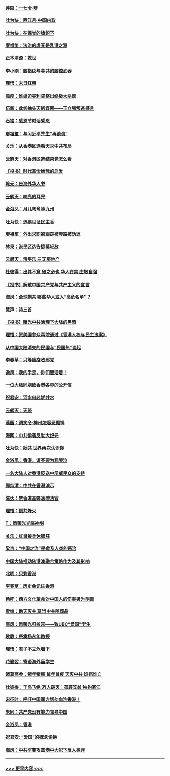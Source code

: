 #### [莲园：一七令‧辨](../pages/nsc993/n11692558.md?t=12020344) 
#### [吐为快：西江月·中国内政](../pages/nsc993/n11692071.md?t=12020344) 
#### [吐为快：在保党的旗帜下](../pages/nsc993/n11691188.md?t=12020344) 
#### [廖祖笙：法治的虚无是乱港之源](../pages/nsc993/n11690605.md?t=12020344) 
#### [正本清源：救世](../pages/nsc993/n11689134.md?t=12020344) 
#### [李小刚：脑指纹与中共的脑控武器](../pages/nsc993/n11688900.md?t=12020344) 
#### [理悟：末日红朝](../pages/nsc993/n11688829.md?t=12020344) 
#### [弧度：谁逼迫美利坚祭出终极大杀器](../pages/nsc993/n11688735.md?t=12020344) 
#### [伍新：此线抽头天拆谍网——王立强叛逃感言](../pages/nsc993/n11687981.md?t=12020344) 
#### [石铭：感恩节时话感恩](../pages/nsc993/n11687568.md?t=12020344) 
#### [廖祖笙：与习近平先生“再谈谈”](../pages/nsc993/n11687005.md?t=12020344) 
#### [关乐：从香港区选看天灭中共布局](../pages/nsc993/n11686647.md?t=12020344) 
#### [云鹤天：对香港区选结果党怎么看](../pages/nsc993/n11686216.md?t=12020344) 
#### [【投书】时代革命给我的启发](../pages/nsc993/n11684287.md?t=12020344) 
#### [乾元：告海外华人书](../pages/nsc993/n11684044.md?t=12020344) 
#### [云鹤天：响亮的耳光](../pages/nsc993/n11684254.md?t=12020344) 
#### [金浴凤：月儿弯弯照九州](../pages/nsc993/n11684231.md?t=12020344) 
#### [吐为快：选票见证民主香](../pages/nsc993/n11684206.md?t=12020344) 
#### [廖祖笙：外出求职被跟踪被套路被劝返](../pages/nsc993/n11683874.md?t=12020344) 
#### [林泉：港民区选告捷莫轻敌](../pages/nsc993/n11683930.md?t=12020344) 
#### [云鹤天：清平乐 三无房地产](../pages/nsc993/n11681521.md?t=12020344) 
#### [杜彼得：出其不意 破之必也 华人在美 庄敬自强](../pages/nsc993/n11679554.md?t=12020344) 
#### [【投书】解散中国共产党与共产主义的宣言](../pages/nsc993/n11679177.md?t=12020344) 
#### [海风：全球剿共 哪些华人或入“高危名单”？](../pages/nsc993/n11678617.md?t=12020344) 
#### [慧声：诗三首](../pages/nsc993/n11678848.md?t=12020344) 
#### [【投书】曝光中共治理下大陆的黑暗](../pages/nsc993/n11678674.md?t=12020344) 
#### [理悟：贺美国参众两院通过《香港人权与民主法案》](../pages/nsc993/n11678104.md?t=12020344) 
#### [从中国大陆消失的民国与“民国热”谈起](../pages/nsc993/n11678075.md?t=12020344) 
#### [李春草：只等瘟疫收邪党](../pages/nsc993/n11677308.md?t=12020344) 
#### [逸风：我的手足，你们要活着！](../pages/nsc993/n11676352.md?t=12020344) 
#### [一位大陆同胞致香港各界的公开信](../pages/nsc993/n11675761.md?t=12020344) 
#### [祝君安：河水何必妒井水](../pages/nsc993/n11675746.md?t=12020344) 
#### [云鹤天：天怒](../pages/nsc993/n11675718.md?t=12020344) 
#### [莲园：调笑令‧神州怎容恶魔祸](../pages/nsc993/n11675648.md?t=12020344) 
#### [海网：中共偷袭反助大纪元](../pages/nsc993/n11673515.md?t=12020344) 
#### [吐为快：妖共 世界再次认识你](../pages/nsc993/n11673506.md?t=12020344) 
#### [金浴凤：香港，请不要为我哭泣](../pages/nsc993/n11673248.md?t=12020344) 
#### [一名大陆人对香港反送中示威民众的支持](../pages/nsc993/n11672615.md?t=12020344) 
#### [郑纯清：中共在香港演示](../pages/nsc993/n11670539.md?t=12020344) 
#### [陈达：赞香港高等法院法官](../pages/nsc993/n11669542.md?t=12020344) 
#### [理悟：倒共烽火](../pages/nsc993/n11668844.md?t=12020344) 
#### [T：愿荣光光临神州](../pages/nsc993/n11668421.md?t=12020344) 
#### [关乐：红鼠狼兵休猖狂](../pages/nsc993/n11668378.md?t=12020344) 
#### [梁京：“中国之治”是危及人类的恶治](../pages/nsc993/n11668328.md?t=12020344) 
#### [中国大陆推动陆港澳融合策略作为及其影响](../pages/nsc993/n11668157.md?t=12020344) 
#### [北明：只剩香港](../pages/nsc993/n11668002.md?t=12020344) 
#### [李春草：历史会记住香港](../pages/nsc993/n11667927.md?t=12020344) 
#### [杨吒：西方文化革命对中国人的伤害极为阴毒](../pages/nsc993/n11664521.md?t=12020344) 
#### [雪绮：助天灭共 莫当中共陪葬品](../pages/nsc993/n11662650.md?t=12020344) 
#### [唐风：愿荣光归校园——致UBC“爱国”学生](../pages/nsc993/n11662194.md?t=12020344) 
#### [耿静：祭奠杨永年教授](../pages/nsc993/n11662514.md?t=12020344) 
#### [理悟：君子不立危墙下](../pages/nsc993/n11662172.md?t=12020344) 
#### [花婆娑：寄语海外留学生](../pages/nsc993/n11662121.md?t=12020344) 
#### [诸葛高参：猪年猪瘟 鼠年鼠疫 天灭中共 谁挡谁亡](../pages/nsc993/n11661980.md?t=12020344) 
#### [杜彼得：千鸟飞绝 万人踪灭；孤蓑笠翁 独钓寒江](../pages/nsc993/n11661170.md?t=12020344) 
#### [宋征时：呼吁中国军方切勿血洗香港！](../pages/nsc993/n11415318.md?t=12020344) 
#### [朱同：共产党没有能力领导中国](../pages/nsc993/n11660421.md?t=12020344) 
#### [金浴凤：香港](../pages/nsc993/n11660419.md?t=12020344) 
#### [祝君安: “爱国”的概念偷换](../pages/nsc993/n11659706.md?t=12020344) 
#### [海风：中共军警攻击港中大犯下反人类罪](../pages/nsc993/n11659632.md?t=12020344) 

----
#### [ >>> 更早内容 <<< ](../indexes/nsc993-earlier.md)
